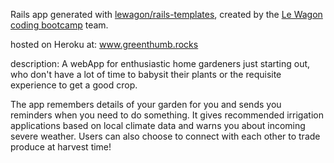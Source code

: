 Rails app generated with [lewagon/rails-templates](https://github.com/lewagon/rails-templates), created by the [Le Wagon coding bootcamp](https://www.lewagon.com) team.

hosted on Heroku at: www.greenthumb.rocks

description:
A webApp for enthusiastic home gardeners just starting out, who don't have a lot of time to babysit their plants or the requisite experience to get a good crop.

The app remembers details of your garden for you and sends you reminders when you need to do something. It gives recommended irrigation applications based on local climate data and warns you about incoming severe weather. Users can also choose to connect with each other to trade produce at harvest time!
